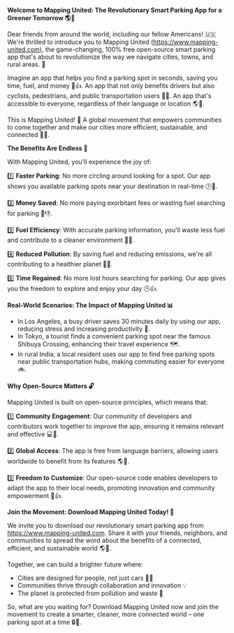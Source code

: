 **Welcome to Mapping United: The Revolutionary Smart Parking App for a Greener Tomorrow 🌎💚**

Dear friends from around the world, including our fellow Americans! 🇺🇸 We're thrilled to introduce you to Mapping United (https://www.mapping-united.com), the game-changing, 100% free open-source smart parking app that's about to revolutionize the way we navigate cities, towns, and rural areas. 🚀

Imagine an app that helps you find a parking spot in seconds, saving you time, fuel, and money 💸👍. An app that not only benefits drivers but also cyclists, pedestrians, and public transportation users 👫💨. An app that's accessible to everyone, regardless of their language or location 🌎💬.

This is Mapping United! 🚀 A global movement that empowers communities to come together and make our cities more efficient, sustainable, and connected 🔗🌟.

**The Benefits Are Endless 🤯**

With Mapping United, you'll experience the joy of:

1️⃣ **Faster Parking**: No more circling around looking for a spot. Our app shows you available parking spots near your destination in real-time 🕒️💨.

2️⃣ **Money Saved**: No more paying exorbitant fees or wasting fuel searching for parking 💸👎.

3️⃣ **Fuel Efficiency**: With accurate parking information, you'll waste less fuel and contribute to a cleaner environment 🌱🚗.

4️⃣ **Reduced Pollution**: By saving fuel and reducing emissions, we're all contributing to a healthier planet 🌟💪.

5️⃣ **Time Regained**: No more lost hours searching for parking. Our app gives you the freedom to explore and enjoy your day 🕒️👍.

**Real-World Scenarios: The Impact of Mapping United 📊**

* In Los Angeles, a busy driver saves 30 minutes daily by using our app, reducing stress and increasing productivity 💪.
* In Tokyo, a tourist finds a convenient parking spot near the famous Shibuya Crossing, enhancing their travel experience 🗺️.
* In rural India, a local resident uses our app to find free parking spots near public transportation hubs, making commuting easier for everyone 🚲.

**Why Open-Source Matters 🔓**

Mapping United is built on open-source principles, which means that:

1️⃣ **Community Engagement**: Our community of developers and contributors work together to improve the app, ensuring it remains relevant and effective 💻👥.

2️⃣ **Global Access**: The app is free from language barriers, allowing users worldwide to benefit from its features 🌎💬.

3️⃣ **Freedom to Customize**: Our open-source code enables developers to adapt the app to their local needs, promoting innovation and community empowerment 🔧👍.

**Join the Movement: Download Mapping United Today! 📱**

We invite you to download our revolutionary smart parking app from https://www.mapping-united.com. Share it with your friends, neighbors, and communities to spread the word about the benefits of a connected, efficient, and sustainable world 🌎👫.

Together, we can build a brighter future where:

* Cities are designed for people, not just cars 🚴‍♀️
* Communities thrive through collaboration and innovation 💡
* The planet is protected from pollution and waste 🌟

So, what are you waiting for? Download Mapping United now and join the movement to create a smarter, cleaner, more connected world – one parking spot at a time 🔒💖.